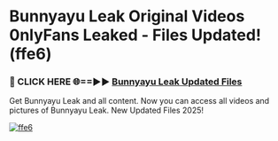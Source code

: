 # Bunnyayu Leak Original Videos 0nlyFans Leaked - Files Updated! (ffe6)

<h3>🔴 CLICK HERE 🌐==►► <a href="https://tinyurl.com/4seja8ks" rel="nofollow">Bunnyayu Leak Updated Files</a></h3>

Get Bunnyayu Leak and all content. Now you can access all videos and pictures of Bunnyayu Leak. New Updated Files 2025!

[![ffe6](https://i.imgur.com/EWjZXRe.gif)](https://tinyurl.com/4seja8ks)
